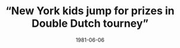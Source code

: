 --- 
title: “New York kids jump for prizes in Double Dutch tourney”
featured: kids-jump-for-prizes.jpg
featuredAlt: Black children jump rope in front of a crowd of seated people. A referree watches closely. 
layout: "tc-single"
hasContentInGallery: true
date: 1981-06-06
--- 